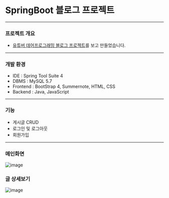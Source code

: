 # SpringBoot 블로그 프로젝트
---
### 프로젝트 개요
* [유튜버 데어프로그래밍 블로그 프로젝트](https://www.youtube.com/watch?v=6bhF5o4gAOs&list=PL93mKxaRDidECgjOBjPgI3Dyo8ka6Ilqm)를 보고 만들었습니다.
---
### 개발 환경
* IDE : Spring Tool Suite 4
* DBMS : MySQL 5.7
* Frontend : BootStrap 4, Summernote, HTML, CSS
* Backend : Java, JavaScript
---
### 기능
* 게시글 CRUD
* 로그인 및 로그아웃
* 회원가입
---
### 메인화면
![image](https://user-images.githubusercontent.com/76156034/107854059-c53ba880-6e5c-11eb-9488-e83e3e378114.png)

### 글 상세보기
![image](https://user-images.githubusercontent.com/76156034/107854095-07fd8080-6e5d-11eb-9886-45f456be272e.png)


